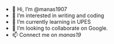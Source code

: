- 👋 Hi, I’m @manas1907
- 👀 I’m interested in writing and coding
- 🌱 I’m currently learning in UPES 
- 💞️ I’m looking to collaborate on Google.
- 📫 Connect me on _manas19_

<!---
manas1907/manas1907 is a ✨ special ✨ repository because its `README.md` (this file) appears on your GitHub profile.
You can click the Preview link to take a look at your changes.
--->
